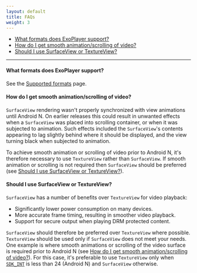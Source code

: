 ```yaml
---
layout: default
title: FAQs
weight: 3
---
```


* [What formats does ExoPlayer support?][]
* [How do I get smooth animation/scrolling of video?][]
* [Should I use SurfaceView or TextureView?][]

---

#### What formats does ExoPlayer support? ####

See the [Supported formats][] page.

#### How do I get smooth animation/scrolling of video? ####

`SurfaceView` rendering wasn't properly synchronized with view animations until Android N. On
earlier releases this could result in unwanted effects when a `SurfaceView` was placed into
scrolling container, or when it was subjected to animation. Such effects included the
`SurfaceView`'s contents appearing to lag slightly behind where it should be displayed, and the view
turning black when subjected to animation.

To achieve smooth animation or scrolling of video prior to Android N, it's therefore necessary to
use `TextureView` rather than `SurfaceView`. If smooth animation or scrolling is not required then
`SurfaceView` should be preferred (see [Should I use SurfaceView or TextureView?][]).

#### Should I use SurfaceView or TextureView? ####

`SurfaceView` has a number of benefits over `TextureView` for video playback:

* Significantly lower power consumption on many devices.
* More accurate frame timing, resulting in smoother video playback.
* Support for secure output when playing DRM protected content.

`SurfaceView` should therefore be preferred over `TextureView` where possible. `TextureView` should
be used only if `SurfaceView` does not meet your needs. One example is where smooth animations or
scrolling of the video surface is required prior to Android N (see
[How do I get smooth animation/scrolling of video?][]). For this case, it's preferable to use
`TextureView` only when [`SDK_INT`][] is less than 24 (Android N) and `SurfaceView` otherwise.

[What formats does ExoPlayer support?]: #what-formats-does-exoplayer-support?
[How do I get smooth animation/scrolling of video?]: #how-do-i-get-smooth-animation/scrolling-of-video?
[Should I use SurfaceView or TextureView?]: #should-i-use-surfaceview-or-textureview?
[Supported formats]: https://google.github.io/ExoPlayer/supported-formats.html
[`SDK_INT`]: https://developer.android.com/reference/android/os/Build.VERSION.html#SDK_INT
